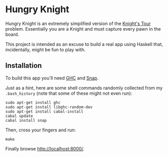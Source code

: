 Hungry Knight
=============

Hungry Knight is an extremely simplified version of the [Knight's Tour](https://en.wikipedia.org/wiki/Knight%27s_tour) problem. Essentially you are a Knight and must capture every pawn in the board.

This project is intended as an excuse to build a real app using Haskell that, incidentally, might be fun to play with.

Installation
------------

To build this app you'll need [GHC](https://www.haskell.org/ghc/) and [Snap](http://snapframework.com/download).

Just as a hint, here are some shell commands randomly collected from my `.bash_history` (note that some of these might not even run):

```Shell
sudo apt-get install ghc
sudo apt-get install libghc-random-dev
sudo apt-get install cabal-install
cabal update
cabal install snap
```

Then, cross your fingers and run:

```Shell
make
```

Finally browse [http://localhost:8000/](http://localhost:8000/).
